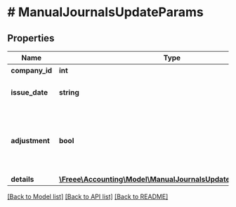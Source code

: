 # # ManualJournalsUpdateParams

## Properties

Name | Type | Description | Notes
------------ | ------------- | ------------- | -------------
**company_id** | **int** | 事業所ID | 
**issue_date** | **string** | 発生日 (yyyy-mm-dd) | 
**adjustment** | **bool** | 決算整理仕訳フラグ（falseまたは未指定の場合: 日常仕訳） | [optional] 
**details** | [**\Freee\Accounting\Model\ManualJournalsUpdateParamsDetails[]**](ManualJournalsUpdateParamsDetails.md) |  | 

[[Back to Model list]](../../README.md#documentation-for-models) [[Back to API list]](../../README.md#documentation-for-api-endpoints) [[Back to README]](../../README.md)



